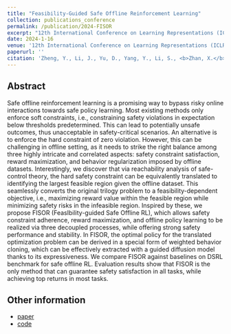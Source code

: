 ```yaml
---
title: "Feasibility-Guided Safe Offline Reinforcement Learning"
collection: publications_conference
permalink: /publication/2024-FISOR
excerpt: "12th International Conference on Learning Representations (ICLR 2024)."
date: 2024-1-16
venue: '12th International Conference on Learning Representations (ICLR 2024).'
paperurl: ''
citation: 'Zheng, Y., Li, J., Yu, D., Yang, Y., Li, S., <b>Zhan, X.</b>, Liu, J. Feasibility-Guided Safe Offline Reinforcement Learning. In <i>12th International Conference on Learning Representations (ICLR 2024)</i>.'
---
```


Abstract
---

Safe offline reinforcement learning is a promising way to bypass risky online interactions towards safe policy learning. Most existing methods only enforce soft constraints, i.e., constraining safety violations in expectation below thresholds predetermined. This can lead to potentially unsafe outcomes, thus unacceptable in safety-critical scenarios. An alternative is to enforce the hard constraint of zero violation. However, this can be challenging in offline setting, as it needs to strike the right balance among three highly intricate and correlated aspects: safety constraint satisfaction, reward maximization, and behavior regularization imposed by offline datasets. Interestingly, we discover that via reachability analysis of safe-control theory, the hard safety constraint can be equivalently translated to identifying the largest feasible region given the offline dataset. This seamlessly converts the original trilogy problem to a feasibility-dependent objective, i.e., maximizing reward value within the feasible region while minimizing safety risks in the infeasible region. Inspired by these, we propose FISOR (FeasIbility-guided Safe Offline RL), which allows safety constraint adherence, reward maximization, and offline policy learning to be realized via three decoupled processes, while offering strong safety performance and stability. In FISOR, the optimal policy for the translated optimization problem can be derived in a special form of weighted behavior cloning, which can be effectively extracted with a guided diffusion model thanks to its expressiveness.  We compare FISOR against baselines on DSRL benchmark for safe offline RL. Evaluation results show that FISOR is the only method that can guarantee safety satisfaction in all tasks, while achieving top returns in most tasks.

Other information
---
* [paper](https://openreview.net/forum?id=j5JvZCaDM0)
* [code](https://github.com/ZhengYinan-AIR/FISOR)